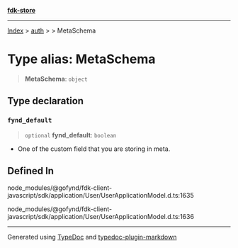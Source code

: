 [**fdk-store**](../../../README.md)
***

[Index](../../../API.md) > [auth](../../README.md) > [<internal>](../README.md) > MetaSchema

# Type alias: MetaSchema

> **MetaSchema**: `object`

## Type declaration

### `fynd_default`

> `optional` **fynd\_default**: `boolean`

- One of the custom field that you are
storing in meta.

## Defined In

node\_modules/@gofynd/fdk-client-javascript/sdk/application/User/UserApplicationModel.d.ts:1635

node\_modules/@gofynd/fdk-client-javascript/sdk/application/User/UserApplicationModel.d.ts:1636

***
Generated using [TypeDoc](https://typedoc.org/) and [typedoc-plugin-markdown](https://www.npmjs.com/package/typedoc-plugin-markdown)
